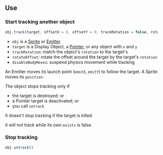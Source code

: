 Use
---

### Start tracking another object
```javascript
obj.track(target, offsetX = 0, offsetY = 0, trackRotation = false, rotateOffset = false, disableBodyMoves = true)
```

- `obj` is a [Sprite][1] or [Emitter][2]
- `target` is a Display Object, a [Pointer][3], or any object with `x` and `y`
- `trackRotation`: match the object's `rotation` to the target's
- `rotateOffset`: rotate the offset around the target by the target's `rotation`
- `disableBodyMoves`: suspend physics movement while tracking

An Emitter moves its launch point (`emitX`, `emitY`) to follow the target. A Sprite moves its `position`.

The object stops tracking only if

  - the target is destroyed; or
  - a Pointer target is deactivated; or
  - you call `untrack`

It doesn't stop tracking if the target is killed.

It will not track while its own `exists` is false.

### Stop tracking

```javascript
obj.untrack()
```

[1]: http://phaser.io/docs/2.6.2/Phaser.Sprite.html
[2]: http://phaser.io/docs/2.6.2/Phaser.Particles.Arcade.Emitter.html
[3]: http://phaser.io/docs/2.6.2/Phaser.Pointer.html
